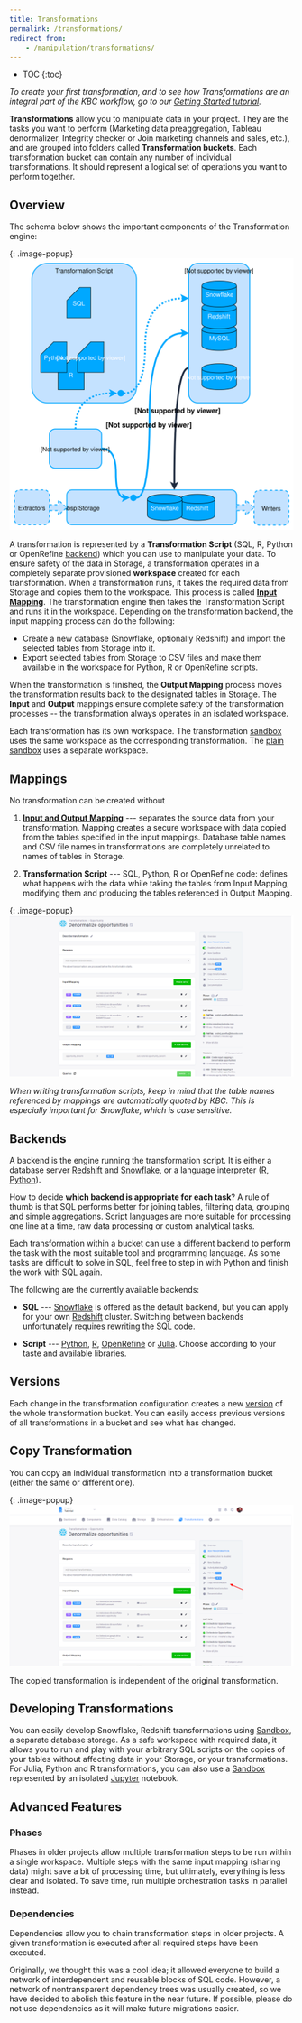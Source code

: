 ```yaml
---
title: Transformations
permalink: /transformations/
redirect_from:
    - /manipulation/transformations/
---
```


* TOC
{:toc}

*To create your first transformation, and to see how Transformations are an integral part of the KBC workflow,
go to our [Getting Started tutorial](/tutorial/manipulate/).*

**Transformations** allow you to manipulate data in your project. They are the tasks you want to perform
(Marketing data preaggregation, Tableau denormalizer, Integrity checker or Join marketing channels
and sales, etc.), and are grouped into folders called **Transformation buckets**.
Each transformation bucket can contain any number of individual transformations.
It should represent a logical set of operations you want to perform together.

## Overview
The schema below shows the important components of the Transformation engine:

{: .image-popup}
![Transformations schema](/transformations/transformations-schema.svg)

A transformation is represented by a **Transformation Script** (SQL, R, Python or OpenRefine [backend](#backend)) which you
can use to manipulate your data. To ensure safety of the data in Storage, a transformation
operates in a completely separate provisioned **workspace** created for each transformation. When a
transformation runs, it takes the required data from Storage and copies them to the
workspace. This process is called [**Input Mapping**](#mappings). The transformation engine
then takes the Transformation Script and runs it in the workspace. Depending
on the transformation backend, the input mapping process can do the following:

- Create a new database (Snowflake, optionally Redshift) and import the selected tables from Storage into it.
- Export selected tables from Storage to CSV files and make them available in the workspace for Python, R or OpenRefine scripts.

When the transformation is finished, the **Output Mapping** process moves the transformation results back to
the designated tables in Storage. The **Input** and **Output** mappings ensure complete safety of
the transformation processes -- the transformation always operates in an isolated workspace.

Each transformation has its own workspace. The transformation [sandbox](/transformations/sandbox/)
uses the same workspace as the corresponding transformation. The [plain sandbox](/transformations/sandbox/#plain-loading)
uses a separate workspace.

## Mappings
No transformation can be created without

1) [**Input and Output Mapping**](/transformations/mappings/) --- separates the source data from your transformation. Mapping creates a secure workspace with data copied from the tables specified in the input mappings.
Database table names and CSV file names in transformations are completely unrelated to names of tables in Storage.

2) **Transformation Script** --- SQL, Python, R or OpenRefine code: defines what happens with the data while taking the
 tables from Input Mapping, modifying them and producing the tables referenced in Output Mapping.

{: .image-popup}
![Simple input and output mapping](/transformations/mappings.png)

*When writing transformation scripts, keep in mind that the table names referenced by mappings
are automatically quoted by KBC. This is especially important for Snowflake, which is case sensitive.*

## Backends
A backend is the engine running the transformation script. It is either a database server
[Redshift](https://aws.amazon.com/redshift/) and [Snowflake](https://www.snowflake.com/), or a language interpreter ([R](https://www.r-project.org/about.html), [Python](https://www.python.org/about/)).

How to decide **which backend is appropriate for each task**? A rule of thumb is that SQL performs better
for joining tables, filtering data, grouping and simple aggregations. Script languages are more suitable
for processing one line at a time, raw data processing or custom analytical tasks.

Each transformation within a bucket can use a different backend to perform the task
with the most suitable tool and programming language. As some tasks are difficult to solve in SQL,
feel free to step in with Python and finish the work with SQL again.

The following are the currently available backends:

- **SQL** --- [Snowflake](./snowflake/) is offered as the default backend, but you can apply for your own [Redshift](./redshift/) cluster.
Switching between backends unfortunately requires rewriting the SQL code.

- **Script** --- [Python](./python/), [R](./r/), [OpenRefine](./openrefine/) or [Julia](./julia/). Choose according to your taste and available libraries.

## Versions
Each change in the transformation configuration creates a new [version](/components/#configuration-versions) of the whole transformation bucket.
You can easily access previous versions of all transformations in a bucket and see what has changed.

## Copy Transformation
You can copy an individual transformation into a transformation bucket (either the same or different one).

{: .image-popup}
![Screenshot - Copy transformation](/transformations/copy.png)

The copied transformation is independent of the original transformation.

## Developing Transformations
You can easily develop Snowflake, Redshift transformations using [Sandbox](/transformations/sandbox),
a separate database storage. As a safe workspace with required data,
it allows you to run and play with your arbitrary SQL scripts on the copies of your tables
without affecting data in your Storage, or your transformations. For Julia, Python and R transformations,
you can also use a [Sandbox](/transformations/sandbox) represented by an isolated [Jupyter](https://jupyter.org/) notebook.

## Advanced Features

### Phases
Phases in older projects allow multiple transformation steps to be run within a single workspace.
Multiple steps with the same input mapping (sharing data) might save a bit of processing time, but ultimately,
everything is less clear and isolated. To save time, run multiple orchestration tasks in parallel instead.

### Dependencies
Dependencies allow you to chain transformation steps in older projects. A given transformation is executed after all required steps have been executed.

Originally, we thought this was a cool idea; it allowed everyone to build a network of interdependent and reusable blocks of SQL code. However, a network of nontransparent dependency trees was usually created, so we have decided to abolish this feature in the near future. If possible, please do not use dependencies as it will make future migrations easier.